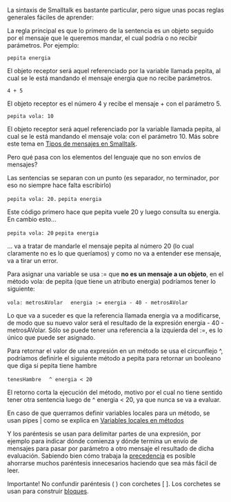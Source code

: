 La sintaxis de Smalltalk es bastante particular, pero sigue unas pocas reglas generales fáciles de aprender:

La regla principal es que lo primero de la sentencia es un objeto seguido por el mensaje que le queremos mandar, el cual podría o no recibir parámetros. Por ejemplo:

`pepita energia`

El objeto receptor será aquel referenciado por la variable llamada pepita, al cual se le está mandando el mensaje energia que no recibe parámetros.

`4 + 5`

El objeto receptor es el número 4 y recibe el mensaje + con el parámetro 5.

`pepita vola: 10`

El objeto receptor será aquel referenciado por la variable llamada pepita, al cual se le está mandando el mensaje vola: con el parámetro 10. Más sobre este tema en [Tipos de mensajes en Smalltalk](tipos-de-mensajes-en-smalltalk.md).

Pero qué pasa con los elementos del lenguaje que no son envíos de mensajes?

Las sentencias se separan con un punto (es separador, no terminador, por eso no siempre hace falta escribirlo)

`pepita vola: 20.`
`pepita energia`

Este código primero hace que pepita vuele 20 y luego consulta su energia. En cambio esto...

`pepita vola: 20`
`pepita energia`

... va a tratar de mandarle el mensaje pepita al número 20 (lo cual claramente no es lo que queríamos) y como no va a entender ese mensaje, va a tirar un error.

Para asignar una variable se usa := que **no es un mensaje a un objeto**, en el método vola: de pepita (que tiene un atributo energia) podríamos tener lo siguiente:

`vola: metrosAVolar`
`  energia := energia - 40 - metrosAVolar`

Lo que va a suceder es que la referencia llamada energia va a modificarse, de modo que su nuevo valor será el resultado de la expresión energia - 40 - metrosAVolar. Sólo se puede tener una referencia a la izquierda del :=, es lo único que puede ser asignado.

Para retornar el valor de una expresión en un método se usa el circunflejo ^, podríamos definirle el siguiente método a pepita para retornar un booleano que diga si pepita tiene hambre

`tenesHambre`
`  ^ energia < 20`

El retorno corta la ejecución del método, motivo por el cual no tiene sentido tener otra sentencia luego de ^ energia &lt; 20, ya que nunca se va a evaluar.

En caso de que querramos definir variables locales para un método, se usan pipes | como se explica en [Variables locales en métodos](variables-locales-en-metodos.md)

Y los paréntesis se usan para delimitar partes de una expresión, por ejemplo para indicar dónde comienza y dónde termina un envío de mensajes para pasar por parámetro a otro mensaje el resultado de dicha evaluación. Sabiendo bien cómo trabaja la [precedencia](precedencia-de-mensajes.md) es posible ahorrarse muchos paréntesis innecesarios haciendo que sea más fácil de leer.

Importante! No confundir paréntesis ( ) con corchetes \[ \]. Los corchetes se usan para construir [bloques](bloques.md).
